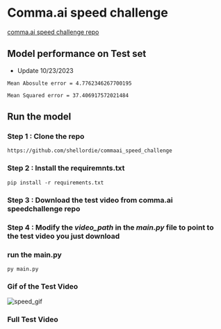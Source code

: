 # Comma.ai speed challenge

[comma.ai speed challenge repo](https://github.com/commaai/speedchallenge)

## Model performance on Test set

- Update 10/23/2023

```
Mean Abosulte error = 4.7762346267700195

Mean Squared error = 37.406917572021484
```

## Run the model   

### Step 1 : Clone the repo

```
https://github.com/shellordie/commaai_speed_challenge
```
### Step 2 : Install the requiremnts.txt

```
pip install -r requirements.txt
```
### Step 3 : Download the test video from comma.ai speedchallenge repo 

### Step 4 : Modify the ***video_path*** in the ***main.py*** file to point to the test video you just download

### run the main.py

```
py main.py
```

### Gif of the Test Video

![speed_gif](rsc/speed_gif.gif)

### Full Test Video



